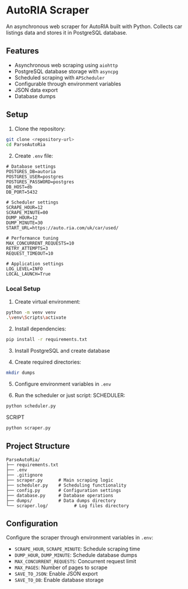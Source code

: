 # AutoRIA Scraper

An asynchronous web scraper for AutoRIA built with Python. Collects car listings data and stores it in PostgreSQL database.

## Features

- Asynchronous web scraping using `aiohttp`
- PostgreSQL database storage with `asyncpg`
- Scheduled scraping with `APScheduler`
- Configurable through environment variables
- JSON data export
- Database dumps

## Setup

1. Clone the repository:
```bash
git clone <repository-url>
cd ParseAutoRia
```

2. Create `.env` file:
```properties
# Database settings
POSTGRES_DB=autoria
POSTGRES_USER=postgres
POSTGRES_PASSWORD=postgres
DB_HOST=db
DB_PORT=5432

# Scheduler settings
SCRAPE_HOUR=12
SCRAPE_MINUTE=00
DUMP_HOUR=12
DUMP_MINUTE=30
START_URL=https://auto.ria.com/uk/car/used/

# Performance tuning
MAX_CONCURRENT_REQUESTS=10
RETRY_ATTEMPTS=3
REQUEST_TIMEOUT=10

# Application settings
LOG_LEVEL=INFO
LOCAL_LAUNCH=True
```

### Local Setup

1. Create virtual environment:
```bash
python -m venv venv
.\venv\Scripts\activate
```

2. Install dependencies:
```bash
pip install -r requirements.txt
```

3. Install PostgreSQL and create database

4. Create required directories:
```bash
mkdir dumps
```

5. Configure environment variables in `.env`

6. Run the scheduler or just script:
SCHEDULER:
```bash
python scheduler.py
```
SCRIPT 
```bash
python scraper.py
```

## Project Structure

```
ParseAutoRia/
├── requirements.txt
├── .env
├── .gitignore
├── scraper.py      # Main scraping logic
├── scheduler.py    # Scheduling functionality
├── config.py       # Configuration settings
├── database.py     # Database operations
├── dumps/          # Data dumps directory
└── scraper.log/          # Log files directory
```

## Configuration

Configure the scraper through environment variables in `.env`:

- `SCRAPE_HOUR`, `SCRAPE_MINUTE`: Schedule scraping time
- `DUMP_HOUR`, `DUMP_MINUTE`: Schedule database dumps
- `MAX_CONCURRENT_REQUESTS`: Concurrent request limit
- `MAX_PAGES`: Number of pages to scrape
- `SAVE_TO_JSON`: Enable JSON export
- `SAVE_TO_DB`: Enable database storage

